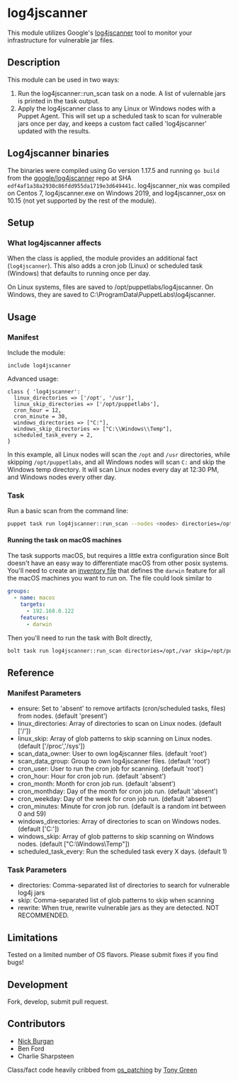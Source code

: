 # log4jscanner

This module utilizes Google's [log4jscanner](https://github.com/google/log4jscanner) tool to
monitor your infrastructure for vulnerable jar files.

## Description

This module can be used in two ways:
1. Run the log4jscanner::run_scan task on a node. A list of vulernable jars is printed
in the task output.
2. Apply the log4jscanner class to any Linux or Windows nodes with a Puppet Agent.
This will set up a scheduled task to scan for vulnerable jars once per day, and keeps
a custom fact called 'log4jscanner' updated with the results.

## Log4jscanner binaries
The binaries were compiled using Go version 1.17.5 and running `go build` from the 
[google/log4jscanner](https://github.com/google/log4jscanner) repo at SHA
`edf4af1a38a2930c86fdd955da1719e3d649441c`. log4jscanner_nix was compiled on 
Centos 7, log4jscanner.exe on Windows 2019, and log4jscanner_osx on 10.15 (not
yet supported by the rest of the module).

## Setup

### What log4jscanner affects

When the class is applied, the module provides an additional fact (`log4jscanner`). This
also adds a cron job (Linux) or scheduled task (Windows) that defaults to running
once per day.

On Linux systems, files are saved to /opt/puppetlabs/log4jscanner. On Windows, they are
saved to C:\ProgramData\PuppetLabs\log4jscanner.

## Usage

### Manifest
Include the module:
```puppet
include log4jscanner
```

Advanced usage:
```puppet
class { 'log4jscanner':
  linux_directories => ['/opt', '/usr'],
  linux_skip_directories => ['/opt/puppetlabs'],
  cron_hour = 12,
  cron_minute = 30,
  windows_directories => ["C:"],
  windows_skip_directories => ["C:\\Windows\\Temp"],
  scheduled_task_every = 2,
}
```
In this example, all Linux nodes will scan the `/opt` and `/usr` directories, while skipping `/opt/puppetlabs`,
and all Windows nodes will scan `C:` and skip the Windows temp directory. It will scan Linux nodes every day
at 12:30 PM, and Windows nodes every other day.

### Task
Run a basic scan from the command line:
```bash
puppet task run log4jscanner::run_scan --nodes <nodes> directories=/opt,/var skip=/opt/puppetlabs
```

#### Running the task on macOS machines
The task supports macOS, but requires a little extra configuration since Bolt doesn't have an easy way to
differentiate macOS from other posix systems. You'll need to create an [inventory file](https://puppet.com/docs/bolt/latest/inventory_files.html)
that defines the `darwin` feature for all the macOS machines you want to run on. The file could look similar to

```yaml
groups:
  - name: macos
    targets:
      - 192.168.0.122
    features:
      - darwin
```

Then you'll need to run the task with Bolt directly,

```bash
bolt task run log4jscanner::run_scan directories=/opt,/var skip=/opt/puppetlabs --targets macos
```

## Reference
### Manifest Parameters
- ensure: Set to 'absent' to remove artifacts (cron/scheduled tasks, files) from nodes. (default 'present')
- linux_directories: Array of directories to scan on Linux nodes. (default \['/'\])
- linux_skip: Array of glob patterns to skip scanning on Linux nodes. (default \['/proc','/sys'\])
- scan_data_owner: User to own log4jscanner files. (default 'root')
- scan_data_group: Group to own log4jscanner files. (default 'root')
- cron_user: User to run the cron job for scanning. (default 'root')
- cron_hour: Hour for cron job run. (default 'absent')
- cron_month: Month for cron job run. (default 'absent')
- cron_monthday: Day of the month for cron job run. (default 'absent')
- cron_weekday: Day of the week for cron job run. (default 'absent')
- cron_minutes: Minute for cron job run. (default is a random int between 0 and 59)
- windows_directories: Array of directories to scan on Windows nodes. (default \['C:'\])
- windows_skip: Array of glob patterns to skip scanning on Windows nodes. (default \["C:\\Windows\\Temp"\])
- scheduled_task_every: Run the scheduled task every X days. (default 1)

### Task Parameters
- directories: Comma-separated list of directories to search for vulnerable log4j jars
- skip: Comma-separated list of glob patterns to skip when scanning
- rewrite: When true, rewrite vulnerable jars as they are detected. NOT RECOMMENDED.
## Limitations

Tested on a limited number of OS flavors. Please submit fixes if you find bugs!

## Development

Fork, develop, submit pull request.

## Contributors
- [Nick Burgan](mailto:nickb@puppet.com)
- Ben Ford
- Charlie Sharpsteen

Class/fact code heavily cribbed from [os_patching](https://github.com/albatrossflavour/puppet_os_patching) by [Tony Green](mailto:tgreen@albatrossflavour.com)
